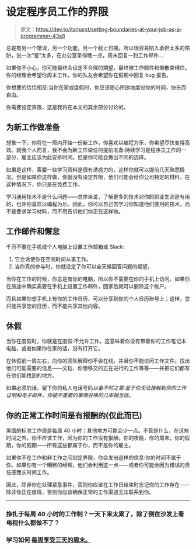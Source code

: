 # 设定程序员工作的界限

> 原文：<https://dev.to/itamarst/setting-boundaries-at-your-job-as-a-programmer-43a8>

总是有另一个错误，另一个功能，另一个截止日期。所以很容易陷入承担太多的陷阱，说一次“是”太多，在办公室呆得晚一点，周末回复一封工作邮件…

如果你不小心，你可能最终会设定不合理的期望，最终被工作邮件和懒散束缚住。你的经理会希望你周末工作，你的队友会希望你在假期中回复 bug 报告。

你想要的恰恰相反:当你在家或度假时，你应该随心所欲地度过你的时间，快乐而自由。

你需要设定界限，这是我将在本文的其余部分讨论的。

## 为新工作做准备

想象一下，你将在一周内开始一份新工作，你喜欢以编程为乐，你希望尽快变得高效。就我个人而言，我不会为新工作做任何提前准备:持续学习是程序员工作的一部分，雇主应该为此安排时间。但是你可能会做出不同的选择。

如果是这样，索要一些学习资料是很有诱惑力的，这样你就可以提前几天熟悉情况。但是如果你这样做，你就没有设定界限，他们可能会给你公司特定的材料，在这种情况下，你只是在免费工作。

学习通用技术不是什么问题——总体来说，了解更多的技术对你的职业生涯是有用的，也许你喜欢以编程为乐。因此，你可以自己去学习你知道他们使用的技术，而不是要求学习材料，而不用告诉他们你正在这样做。

## 工作邮件和懈怠

千万不要在手机或个人电脑上设置工作邮箱或 Slack:

1.  它会诱使你在空闲时间从事工作。
2.  当你真的参与时，你就设定了你可以全天候回答问题的期望。

当你在工作的时候，你总是有你的电脑，所以你不需要在你的手机上访问。如果你在旅途中确实需要在手机上设置工作邮件，回家后就可以删除这个账户。

而且如果你想手机上有你的工作日历，可以分享到你的个人日历账号上；这样，您只能共享您的日历，而不能共享其他内容。

## 休假

当你在度假时，你就是在度假:不允许工作。这意味着你没有带着你的工作笔记本电脑，或者如果你在家的话，没有打开它。

在休假前一周左右，向你的团队解释你不会在线，并且你不能访问工作文件。找出他们可能需要的信息——文档、你想移交的正在进行的工作等等——并把它们都写在他们能找到的地方。

如果必须的话，留下你的私人电话号码*以备不时之需:鉴于你无法接触到你的工作证明和电子邮件，你被不重要的事情召唤的几率相当低。*

## 你的正常工作时间是有报酬的(仅此而已)

美国的标准工作周是每周 40 小时；其他地方可能会少一点。不管是什么，在这些时间之外，你不应该工作，因为你的工作没有报酬。你的夜晚，你的周末，你的假期，你的假期——所有这些都属于你，而不是你的雇主。

如果你不在工作和非工作之间划定界限，你会发出这样的信息:你的时间不属于你。如果你有一个糟糕的经理，他们会利用这一点——或者你可能会因为错误的责任感而长时间工作。

因此，除非你在处理紧急事件，否则你应该在工作日结束时忘记你的工作存在——除非你正在值班，否则你应该确保正常的工作渠道无法联系到你。

* * *

### 挣扎于每周 40 小时的工作制？一天下来太累了，除了倒在沙发上看电视什么都做不了？

### 学习如何 **[每周享受三天的周末。](https://codewithoutrules.com/3dayweekend/)**
